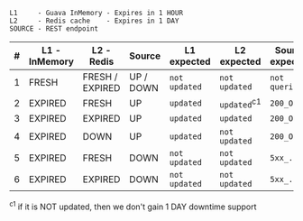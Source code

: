 
```
L1     - Guava InMemory - Expires in 1 HOUR
L2     - Redis cache    - Expires in 1 DAY
SOURCE - REST endpoint
```

| # | L1 - InMemory | L2 - Redis      | Source    | L1 expected   | L2 expected            | Source expected | Expected result |
|---|---------------|-----------------|-----------|---------------|------------------------|-----------------|-----------------|
| 1 | FRESH         | FRESH / EXPIRED | UP / DOWN | `not updated` | `not updated`          | `not queried`   | IN_MEMORY       |
| 2 | EXPIRED       | FRESH           | UP        | `updated`     | `updated`<sup>c1</sup> | `200_OK`        | SOURCE          |
| 3 | EXPIRED       | EXPIRED         | UP        | `updated`     | `updated`              | `200_OK`        | SOURCE          |
| 4 | EXPIRED       | DOWN            | UP        | `updated`     | `not updated`          | `200_OK`        | SOURCE          |
| 5 | EXPIRED       | FRESH           | DOWN      | `not updated` | `not updated`          | `5xx_...`       | REDIS           |
| 6 | EXPIRED       | EXPIRED         | DOWN      | `not updated` | `not updated`          | `5xx_...`       | `5xx_...`       |

<sup>c1</sup> if it is NOT updated, then we don't gain 1 DAY downtime support

